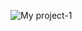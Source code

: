 ![My project-1](https://user-images.githubusercontent.com/126392767/221437080-93e0396c-0d4e-4aa0-9259-76e2c1bc6c31.jpg)
